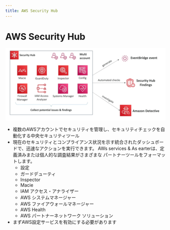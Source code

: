 ```yaml
---
title: AWS Security Hub
---
```


# AWS Security Hub

![Security Hub](./Security-Hub.png)

- 複数のAWSアカウントでセキュリティを管理し、セキュリティチェックを自動化する中央セキュリティツール
- 現在のセキュリティとコンプライアンス状況を示す統合されたダッシュボードで、迅速なアクションを実行できます。
  AWs services & As earterは、定義済みまたは個人的な調査結果がさまざまな
  パートナーツールをフォーマットします。
  - 設定
  - ガードデューティ
  - Inspector
  - Macie
  - IAM アクセス・アナライザー
  - AWS システムマネージャー
  - AWS ファイアウォールマネージャー
  - AWS Health
  - AWS パートナーネットワーク ソリューション
- まずAWS設定サービスを有効にする必要があります
